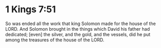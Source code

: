 # 1 Kings 7:51

So was ended all the work that king Solomon made for the house of the LORD. And Solomon brought in the things which David his father had dedicated; [even] the silver, and the gold, and the vessels, did he put among the treasures of the house of the LORD.